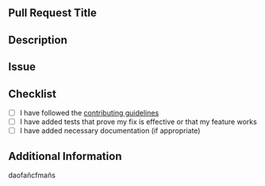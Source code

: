 ## Pull Request Title

<!-- Please provide a concise title for your pull request -->

## Description

<!-- Describe your changes in detail -->

## Issue

<!-- Please reference the issue you are addressing, if any -->

## Checklist

- [ ] I have followed the [contributing guidelines](CONTRIBUTING.md)
- [ ] I have added tests that prove my fix is effective or that my feature works
- [ ] I have added necessary documentation (if appropriate)

## Additional Information

<!-- Include any additional information or screenshots that may be relevant -->
daofañcfmañs